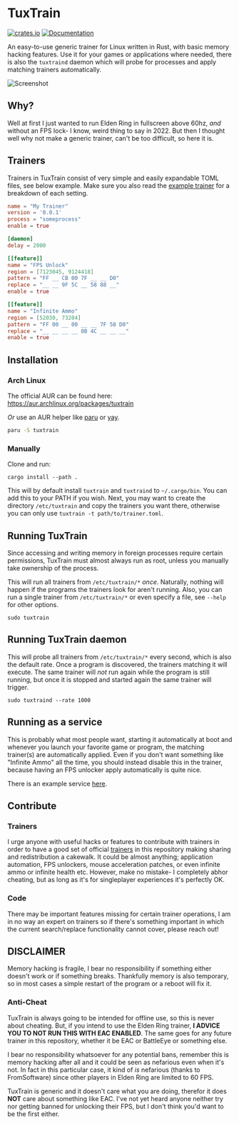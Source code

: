 # TuxTrain
[![crates.io](https://img.shields.io/crates/v/tuxtrain.svg)](https://crates.io/crates/tuxtrain)
[![Documentation](https://docs.rs/tuxtrain/badge.svg)](https://docs.rs/tuxtrain)

An easy-to-use generic trainer for Linux written in Rust, with basic memory hacking features. Use it for your games or applications where needed, there is also the `tuxtraind` daemon which will probe for processes and apply matching trainers automatically.

![Screenshot](example.png)

## Why?

Well at first I just wanted to run Elden Ring in fullscreen above 60hz, *and* without an FPS lock- I know, weird thing to say in 2022. But then I thought well why not make a generic trainer, can't be too difficult, so here it is.

## Trainers

Trainers in TuxTrain consist of very simple and easily expandable TOML files, see below example. Make sure you also read the [example trainer](https://github.com/leaty/tuxtrain/blob/master/trainers/example.toml) for a breakdown of each setting.

```toml
name = "My Trainer"
version = '0.0.1'
process = "someprocess"
enable = true

[daemon]
delay = 2000 

[[feature]]
name = "FPS Unlock"
region = [7123045, 9124418]
pattern = "FF __ CB 00 7F __ __ D0"
replace = "__ __ 9F 5C __ 58 88 __"
enable = true 

[[feature]]
name = "Infinite Ammo"
region = [52030, 73204]
pattern = "FF 00 __ 00 __ __ 7F 58 D0"
replace = "__ __ __ __ 0B 4C __ __ __"
enable = true
```

## Installation

### Arch Linux
The official AUR can be found here: https://aur.archlinux.org/packages/tuxtrain

*Or* use an AUR helper like [paru](https://github.com/Morganamilo/paru) or [yay](https://github.com/Jguer/yay).
```bash
paru -S tuxtrain
```

### Manually
Clone and run:
```
cargo install --path .
```

This will by default install `tuxtrain` and `tuxtraind` to `~/.cargo/bin`. You can add this to your PATH if you wish. Next, you may want to create the directory `/etc/tuxtrain` and copy the trainers you want there, otherwise you can only use `tuxtrain -t path/to/trainer.toml`.

## Running TuxTrain
Since accessing and writing memory in foreign processes require certain permissions, TuxTrain must almost always run as root, unless you manually take ownership of the process.

This will run all trainers from `/etc/tuxtrain/*` *once*. Naturally, nothing will happen if the programs the trainers look for aren't running. Also, you can run a single trainer from `/etc/tuxtrain/*` or even specify a file, see `--help` for other options.
```
sudo tuxtrain
```

## Running TuxTrain daemon
This will probe all trainers from `/etc/tuxtrain/*` every second, which is also the default rate. Once a program is discovered, the trainers matching it will execute. The same trainer will *not* run again while the program is still running, but once it is stopped and started again the same trainer will trigger.
```
sudo tuxtraind --rate 1000
```

## Running as a service
This is probably what most people want, starting it automatically at boot and whenever you launch your favorite game or program, the matching trainer(s) are automatically applied. Even if you don't want something like "Infinite Ammo" all the time, you should instead disable this in the trainer, because having an FPS unlocker apply automatically is quite nice. 

There is an example service [here](https://github.com/leaty/tuxtrain/blob/master/tuxtraind.service).

## Contribute

### Trainers
I urge anyone with useful hacks or features to contribute with trainers in order to have a good set of official [trainers](https://github.com/leaty/tuxtrain/tree/master/trainers) in this repository making sharing and redistribution a cakewalk. It could be almost anything; application automation, FPS unlockers, mouse acceleration patches, or even infinite ammo or infinite health etc. However, make no mistake- I completely abhor cheating, but as long as it's for singleplayer experiences it's perfectly OK.

### Code
There may be important features missing for certain trainer operations, I am in no way an expert on trainers so if there's something important in which the current search/replace functionality cannot cover, please reach out!

## DISCLAIMER
Memory hacking is fragile, I bear no responsibility if something either doesn't work or if something breaks. Thankfully memory is also temporary, so in most cases a simple restart of the program or a reboot will fix it.

### Anti-Cheat
TuxTrain is always going to be intended for offline use, so this is never about cheating. But, if you intend to use the Elden Ring trainer, **I ADVICE YOU TO NOT RUN THIS WITH EAC ENABLED**. The same goes for any future trainer in this repository, whether it be EAC or BattleEye or something else.

I bear no responsibility whatsoever for any potential bans, remember this is memory hacking after all and it could be seen as nefarious even when it's not. In fact in this particular case, it kind of *is* nefarious (thanks to FromSoftware) since other players in Elden Ring are limited to 60 FPS.

TuxTrain is generic and it doesn't care what you are doing, therefor it does **NOT** care about something like EAC. I've not yet heard anyone neither try nor getting banned for unlocking their FPS, but I don't think you'd want to be the first either.

